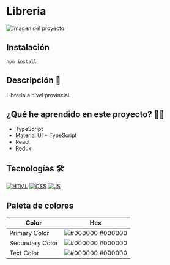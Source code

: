 # Libreria
![Imagen del proyecto](https://www.elindependiente.com/wp-content/uploads/2021/02/Dos-alternativas-para-comprar-libros-online-sin-recurrir-a-Amazon-3-980x653.jpg)

## Instalación 
```
npm install
```

## Descripción 📑

Libreria a nivel provincial.

## ¿Qué he aprendido en este proyecto? 🙇🏻 

+ TypeScript
+ Material UI + TypeScript
+ React
+ Redux

## Tecnologías 🛠
<!-- Iconos sacados de: https://github.com/hendrasob/badges/blob/master/README.md y https://github.com/alexandresanlim/Badges4-README.md-Profile -->
[![HTML](https://img.shields.io/badge/HTML5-E34F26?style=for-the-badge&logo=html5&logoColor=white)](https://es.wikipedia.org/wiki/HTML5)
[![CSS](https://img.shields.io/badge/CSS3-1572B6?style=for-the-badge&logo=css3&logoColor=white)](https://es.wikipedia.org/wiki/CSS)
[![JS](https://img.shields.io/badge/JavaScript-F7DF1E?style=for-the-badge&logo=javascript&logoColor=black)](https://es.wikipedia.org/wiki/JavaScript)

## Paleta de colores

| Color             | Hex                                                                |
| ----------------- | ------------------------------------------------------------------ |
| Primary Color | ![#000000](https://via.placeholder.com/10/000000?text=+) #000000 |
| Secundary Color | ![#000000](https://via.placeholder.com/10/000000?text=+) #000000 |
| Text Color | ![#000000](https://via.placeholder.com/10/000000?text=+) #000000 |
